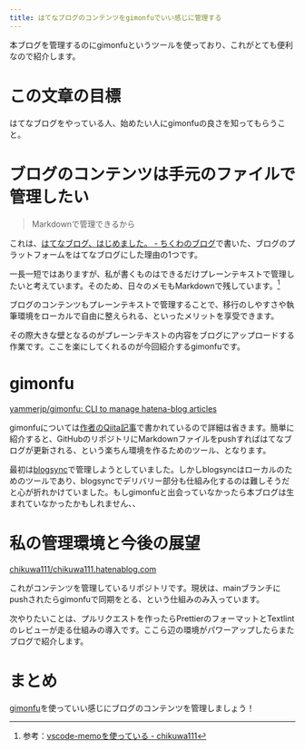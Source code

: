 ```yaml
---
title: はてなブログのコンテンツをgimonfuでいい感じに管理する
---
```


本ブログを管理するのにgimonfuというツールを使っており、これがとても便利なので紹介します。

# この文章の目標

はてなブログをやっている人、始めたい人にgimonfuの良さを知ってもらうこと。

# ブログのコンテンツは手元のファイルで管理したい

> Markdownで管理できるから

これは、[はてなブログ、はじめました。 - ちくわのブログ](https://chikuwa111.hatenablog.com/entry/hello-hatenablog)で書いた、ブログのプラットフォームをはてなブログにした理由の1つです。

一長一短ではありますが、私が書くものはできるだけプレーンテキストで管理したいと考えています。そのため、日々のメモもMarkdownで残しています。[^1]

ブログのコンテンツもプレーンテキストで管理することで、移行のしやすさや執筆環境をローカルで自由に整えられる、といったメリットを享受できます。

その際大きな壁となるのがプレーンテキストの内容をブログにアップロードする作業です。ここを楽にしてくれるのが今回紹介するgimonfuです。

# gimonfu

[yammerjp/gimonfu: CLI to manage hatena-blog articles](https://github.com/yammerjp/gimonfu)

gimonfuについては[作者のQiita記事](https://qiita.com/yammerjp/items/1a38857f6bafb20f065d)で書かれているので詳細は省きます。簡単に紹介すると、GitHubのリポジトリにMarkdownファイルをpushすればはてなブログが更新される、という楽ちん環境を作るためのツール、となります。

最初は[blogsync](https://github.com/x-motemen/blogsync)で管理しようとしていました。しかしblogsyncはローカルのためのツールであり、blogsyncでデリバリー部分も仕組み化するのは難しそうだと心が折れかけていました。もしgimonfuと出会っていなかったら本ブログは生まれていなかったかもしれません、、

# 私の管理環境と今後の展望

[chikuwa111/chikuwa111.hatenablog.com](https://github.com/chikuwa111/chikuwa111.hatenablog.com)

これがコンテンツを管理しているリポジトリです。現状は、mainブランチにpushされたらgimonfuで同期をとる、という仕組みのみ入っています。

次やりたいことは、プルリクエストを作ったらPrettierのフォーマットとTextlintのレビューが走る仕組みの導入です。ここら辺の環境がパワーアップしたらまたブログで紹介します。

# まとめ

[gimonfu](https://github.com/yammerjp/gimonfu)を使っていい感じにブログのコンテンツを管理しましょう！


[^1]: 参考：[vscode-memoを使っている - chikuwa111](https://scrapbox.io/chikuwa111/vscode-memo%E3%82%92%E4%BD%BF%E3%81%A3%E3%81%A6%E3%81%84%E3%82%8B)
